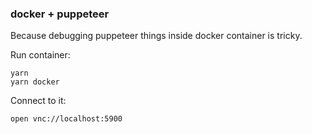 ### docker + puppeteer
Because debugging puppeteer things inside docker container is tricky.


Run container:
```
yarn 
yarn docker
```

Connect to it:
```
open vnc://localhost:5900
```